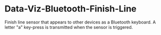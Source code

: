 # Data-Viz-Bluetooth-Finish-Line
Finish line sensor that appears to other devices as a Bluetooth keyboard.  A letter "a" key-press is transmitted when the sensor is triggered.
